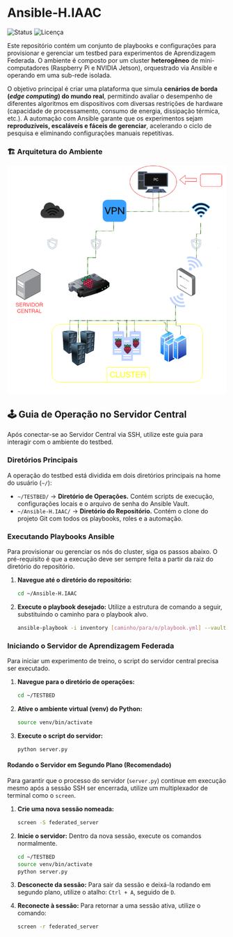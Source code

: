 # Ansible-H.IAAC
![Status](https://img.shields.io/badge/status-em%20desenvolvimento-yellow)
![Licença](https://img.shields.io/badge/licen%C3%A7a-MIT-blue)


Este repositório contém um conjunto de playbooks e configurações para provisionar e gerenciar um testbed para experimentos de Aprendizagem Federada. O ambiente é composto por um cluster **heterogêneo** de mini-computadores (Raspberry Pi e NVIDIA Jetson), orquestrado via Ansible e operando em uma sub-rede isolada.


O objetivo principal é criar uma plataforma que simula **cenários de borda (_edge computing_) do mundo real**, permitindo avaliar o desempenho de diferentes algoritmos em dispositivos com diversas restrições de hardware (capacidade de processamento, consumo de energia, dissipação térmica, etc.). A automação com Ansible garante que os experimentos sejam **reproduzíveis, escaláveis e fáceis de gerenciar**, acelerando o ciclo de pesquisa e eliminando configurações manuais repetitivas.





### 🏗️ Arquitetura do Ambiente

<p align="center">
  <img src="Documentos/Assets/Diagrama_IC.drawio.png" alt="Diagrama da arquitetura do testbed de Aprendizagem Federada">
</p>





## 🕹️ Guia de Operação no Servidor Central

Após conectar-se ao Servidor Central via SSH, utilize este guia para interagir com o ambiente do testbed.

### Diretórios Principais

A operação do testbed está dividida em dois diretórios principais na home do usuário (`~/`):

* `~/TESTBED/` -> **Diretório de Operações.** Contém scripts de execução, configurações locais e o arquivo de senha do Ansible Vault.
* `~/Ansible-H.IAAC/` -> **Diretório do Repositório.** Contém o clone do projeto Git com todos os playbooks, roles e a automação.

### Executando Playbooks Ansible

Para provisionar ou gerenciar os nós do cluster, siga os passos abaixo. O pré-requisito é que a execução deve ser sempre feita a partir da raiz do diretório do repositório.

1.  **Navegue até o diretório do repositório:**
    ```bash
    cd ~/Ansible-H.IAAC
    ```

2.  **Execute o playbook desejado:** Utilize a estrutura de comando a seguir, substituindo o caminho para o playbook alvo.
    ```bash
    ansible-playbook -i inventory [caminho/para/o/playbook.yml] --vault-password-file ~/TESTBED/.ansible_vault_pass
    ```

### Iniciando o Servidor de Aprendizagem Federada

Para iniciar um experimento de treino, o script do servidor central precisa ser executado.

1.  **Navegue para o diretório de operações:**
    ```bash
    cd ~/TESTBED
    ```
2.  **Ative o ambiente virtual (venv) do Python:**
    ```bash
    source venv/bin/activate
    ```
3.  **Execute o script do servidor:**
    ```bash
    python server.py
    ```

#### Rodando o Servidor em Segundo Plano (Recomendado)

Para garantir que o processo do servidor (`server.py`) continue em execução mesmo após a sessão SSH ser encerrada, utilize um multiplexador de terminal como o `screen`.

1.  **Crie uma nova sessão nomeada:**
    ```bash
    screen -S federated_server
    ```
2.  **Inicie o servidor:** Dentro da nova sessão, execute os comandos normalmente.
    ```bash
    cd ~/TESTBED
    source venv/bin/activate
    python server.py
    ```
3.  **Desconecte da sessão:** Para sair da sessão e deixá-la rodando em segundo plano, utilize o atalho: `Ctrl + A`, seguido de `D`.

4.  **Reconecte à sessão:** Para retornar a uma sessão ativa, utilize o comando:
    ```bash
    screen -r federated_server
    ```